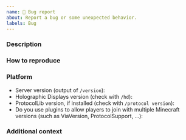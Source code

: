 ```yaml
---
name: 🐞 Bug report
about: Report a bug or some unexpected behavior.
labels: Bug
---
```

<!--

⚠️ READ BELOW BEFORE SUBMITTING ⚠️

Before opening a bug report:
 * Read the FAQ: https://filoghost.me/docs/holographic-displays/faq
 * Try the latest development build: https://ci.codemc.io/job/filoghost/job/HolographicDisplays
 * Make sure the bug hasn't already been reported (you can add comments to the existing issue)
 
Don't paste long text files in the description, upload them as attachments or on Pastebin.

You MUST fill out the template below, without modifying or deleting the existing text, otherwise the issue will be automatically closed.

-->

### Description
<!-- Write a clear and concise description of the bug -->


### How to reproduce
<!-- A list of steps to reproduce the bug -->


### Platform
<!-- Fill in the list below -->
- Server version (output of `/version`): 
- Holographic Displays version (check with `/hd`): 
- ProtocolLib version, if installed (check with `/protocol version`): 
- Do you use plugins to allow players to join with multiple Minecraft versions (such as ViaVersion, ProtocolSupport, ...): 


### Additional context
<!-- Screenshots, errors, configurations (if relevant) -->
